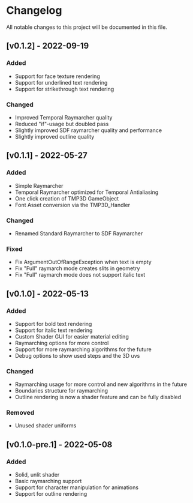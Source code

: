 # Changelog
All notable changes to this project will be documented in this file.

## [v0.1.2] - 2022-09-19
### Added
- Support for face texture rendering
- Support for underlined text rendering
- Support for strikethrough text rendering

### Changed
- Improved Temporal Raymarcher quality
- Reduced "if"-usage but doubled pass
- Slightly improved SDF raymarcher quality and performance
- Slightly improved outline quality

## [v0.1.1] - 2022-05-27
### Added
- Simple Raymarcher
- Temporal Raymarcher optimized for Temporal Antialiasing
- One click creation of TMP3D GameObject
- Font Asset conversion via the TMP3D_Handler

### Changed
- Renamed Standard Raymarcher to SDF Raymarcher

### Fixed
- Fix ArgumentOutOfRangeException when text is empty
- Fix "Full" raymarch mode creates slits in geometry
- Fix "Full" raymarch mode does not support italic text

## [v0.1.0] - 2022-05-13
### Added
- Support for bold text rendering
- Support for italic text rendering
- Custom Shader GUI for easier material editing
- Raymarching options for more control
- Support for more raymarching algorithms for the future
- Debug options to show used steps and the 3D uvs

### Changed
- Raymarching usage for more control and new algorithms in the future
- Boundaries structure for raymarching
- Outline rendering is now a shader feature and can be fully disabled

### Removed
- Unused shader uniforms

## [v0.1.0-pre.1] - 2022-05-08
### Added
- Solid, unlit shader
- Basic raymarching support
- Support for character manipulation for animations
- Support for outline rendering
